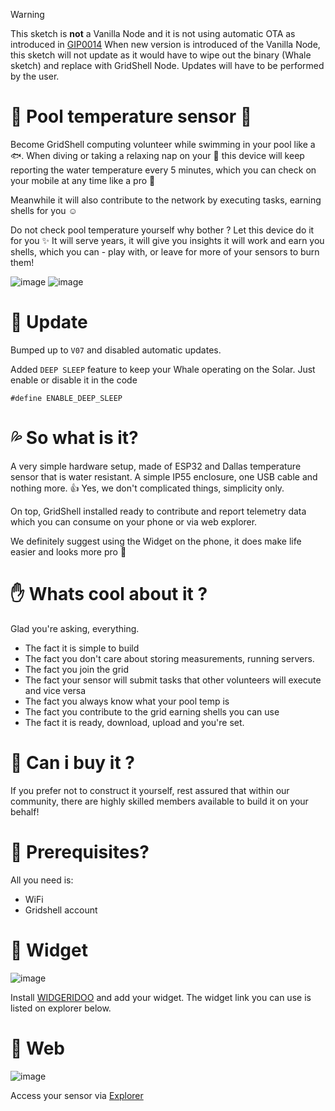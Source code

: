 
> [!WARNING]  
> This sketch is **not** a Vanilla Node and it is not using automatic OTA as introduced in [GIP0014](https://github.com/invpe/GridShell/blob/main/Documentation/GIP/0014-OTA.md)
> When new version is introduced of the Vanilla Node, this sketch will not update as it would have to wipe out the binary (Whale sketch) and replace with GridShell Node.
> Updates will have to be performed by the user. 
  
  # :ocean: Pool temperature sensor :whale:

Become GridShell computing volunteer while swimming in your pool like a :fish:.
When diving or taking a relaxing nap on your :doughnut: this device will keep reporting
the water temperature every 5 minutes, which you can check on your mobile at any time like a pro :tada:

Meanwhile it will also contribute to the network by executing tasks, earning shells for you :relaxed:

Do not check pool temperature yourself why bother ? Let this device do it for you :sparkles:
It will serve years, it will give you insights it will work and earn you shells, which you can - play with,
or leave for more of your sensors to burn them!

![image](https://github.com/invpe/GridShell/assets/106522950/220d99b6-ffb9-4b1d-b062-ae89cd5481c3)
![image](https://github.com/invpe/GridShell/assets/106522950/7bcd3c1d-d105-46ca-a6e9-643765a87e5a)

# 📰 Update

Bumped up to `V07` and disabled automatic updates.

Added `DEEP SLEEP` feature to keep your Whale operating on the Solar.
Just enable or disable it in the code 

```
#define ENABLE_DEEP_SLEEP
```

# :sweat_drops: So what is it?

A very simple hardware setup, made of ESP32 and Dallas temperature sensor that is water resistant.
A simple IP55 enclosure, one USB cable and nothing more. :+1:
Yes, we don't complicated things, simplicity only.

On top, GridShell installed ready to contribute and report telemetry data which you can consume on your phone or via web explorer.

We definitely suggest using the Widget on the phone, it does make life easier and looks more pro :muscle:

# :raised_hand: Whats cool about it ?

Glad you're asking, everything.
- The fact it is simple to build
- The fact you don't care about storing measurements, running servers.  
- The fact you join the grid
- The fact your sensor will submit tasks that other volunteers will execute and vice versa
- The fact you always know what your pool temp is
- The fact you contribute to the grid earning shells you can use
- The fact it is ready, download, upload and you're set.

# :frog: Can i buy it ?

If you prefer not to construct it yourself, rest assured that within our community, there are highly skilled members available to build it on your behalf!


# :turtle: Prerequisites?

All you need is:
- WiFi
- Gridshell account 
  
# :shell: Widget

![image](https://github.com/invpe/GridShell/assets/106522950/f62ff19c-cd6a-4df4-898c-d9e43cbd4114)


Install [WIDGERIDOO](https://apps.apple.com/us/app/widgeridoo/id1531359008) and add your widget.
The widget link you can use is listed on explorer below.

# :crocodile: Web

![image](https://github.com/invpe/GridShell/assets/106522950/d25c72fe-0447-4c55-bf32-0779d339041d)


Access your sensor via [Explorer](https://github.com/invpe/GridShell/blob/main/Documentation/Tutorials/Explorer.md)



